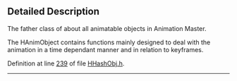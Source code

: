 ## Detailed Description

The father class of about all animatable objects in Animation Master.

The HAnimObject contains functions mainly designed to deal with the animation in a time dependant manner and in relation to keyframes.

Definition at line <a href="HHashObj_8h-source.md#l00239" class="el">239</a> of file <a href="HHashObj_8h-source.md" class="el">HHashObj.h</a>.

------------------------------------------------------------------------

